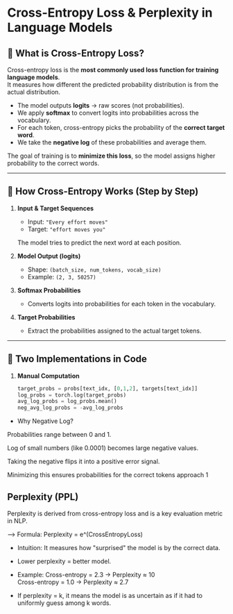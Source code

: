 # Cross-Entropy Loss & Perplexity in Language Models

## 🔹 What is Cross-Entropy Loss?
Cross-entropy loss is the **most commonly used loss function for training language models**.  
It measures how different the predicted probability distribution is from the actual distribution.

- The model outputs **logits** → raw scores (not probabilities).
- We apply **softmax** to convert logits into probabilities across the vocabulary.
- For each token, cross-entropy picks the probability of the **correct target word**.
- We take the **negative log** of these probabilities and average them.

The goal of training is to **minimize this loss**, so the model assigns higher probability to the correct words.

---

## 🔹 How Cross-Entropy Works (Step by Step)

1. **Input & Target Sequences**
   - Input: `"Every effort moves"`
   - Target: `"effort moves you"`

   The model tries to predict the next word at each position.

2. **Model Output (logits)**
   - Shape: `(batch_size, num_tokens, vocab_size)`
   - Example: `(2, 3, 50257)`

3. **Softmax Probabilities**
   - Converts logits into probabilities for each token in the vocabulary.

4. **Target Probabilities**
   - Extract the probabilities assigned to the actual target tokens.

---

## 🔹 Two Implementations in Code

1. **Manual Computation**
   ```python
   target_probs = probs[text_idx, [0,1,2], targets[text_idx]]
   log_probs = torch.log(target_probs)
   avg_log_probs = log_probs.mean()
   neg_avg_log_probs = -avg_log_probs

* Why Negative Log?

Probabilities range between 0 and 1.

Log of small numbers (like 0.0001) becomes large negative values.

Taking the negative flips it into a positive error signal.

Minimizing this ensures probabilities for the correct tokens approach 1

 ## Perplexity (PPL)

Perplexity is derived from cross-entropy loss and is a key evaluation metric in NLP.

--> Formula:
Perplexity = e^(CrossEntropyLoss)

* Intuition:
It measures how "surprised" the model is by the correct data.

* Lower perplexity = better model.

* Example:
Cross-entropy = 2.3 → Perplexity ≈ 10  
Cross-entropy = 1.0 → Perplexity ≈ 2.7  

* If perplexity = k, it means the model is as uncertain as if it had to uniformly guess among k words.

